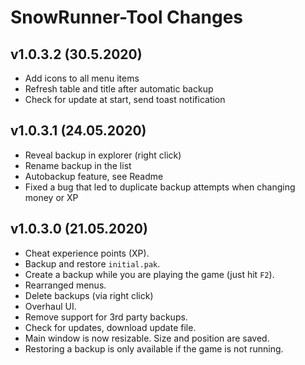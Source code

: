﻿# SnowRunner-Tool Changes

## v1.0.3.2 (30.5.2020)
- Add icons to all menu items
- Refresh table and title after automatic backup
- Check for update at start, send toast notification


## v1.0.3.1 (24.05.2020)
- Reveal backup in explorer (right click)
- Rename backup in the list
- Autobackup feature, see Readme
- Fixed a bug that led to duplicate backup attempts when changing money or XP


## v1.0.3.0 (21.05.2020)

- Cheat experience points (XP).
- Backup and restore `initial.pak`.
- Create a backup while you are playing the game (just hit `F2`).
- Rearranged menus.
- Delete backups (via right click)
- Overhaul UI.
- Remove support for 3rd party backups.
- Check for updates, download update file.
- Main window is now resizable. Size and position are saved.
- Restoring a backup is only available if the game is not running.